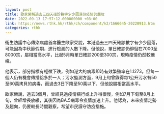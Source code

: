 ```yaml
---
layout: post
title: 歐家榮稱過去三四天確診數字少少回落但疫情仍嚴峻
date: 2022-09-13 17:57:12.000000000 +08:00
link: https://news.rthk.hk/rthk/ch/component/k2/1666645-20220913.htm
categories: rthk
---
```


衞生防護中心傳染病處首席醫生歐家榮說，本港過去三四天確診數字有少少回落，可能因為中秋節假期，進行檢測的人數下降。但他說，單日確診仍徘徊在7000至8000宗，屬相當高水平，比起5月時單日確診200至300宗，現時疫情仍然較嚴峻。

他表示，部分指標有輕微下跌，例如港大的病毒即時有效繁殖率在1.1273，但每一個人仍有機會傳播給多於一人；污水監測方面，9月上旬曾錄得每1公升污水有50至60萬拷貝的病毒，而過去3日下降至50萬以下，但他說屬相當高水平。

歐家榮說，過去3個月，曾經見過疫情橫行或上升得很慢，例如7月下旬至8月上旬，曾經增長放緩，其後因為BA.5病毒令疫情加速上升。他認為，未來疫情走勢及趨向，仍要較長時間觀察，希望市民謹守防疫措施。
